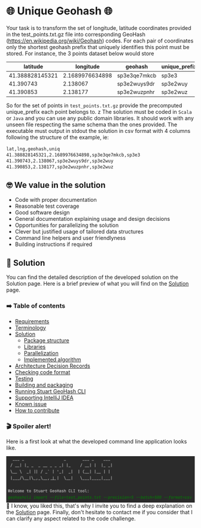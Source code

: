 # :globe_with_meridians: Unique Geohash :globe_with_meridians:

Your task is to transform the set of longitude, latitude coordinates provided in the test_points.txt.gz file into corresponding GeoHash (https://en.wikipedia.org/wiki/Geohash) codes. For each pair of coordinates only the shortest geohash prefix that uniquely identifies this point must be stored. For instance, the 3 points dataset below would store

|latitude        | longitude       | geohash      | unique_prefix |
|----------------|-----------------|--------------|---------------|
|41.388828145321 | 2.1689976634898 | sp3e3qe7mkcb | sp3e3         |
|41.390743       | 2.138067        | sp3e2wuys9dr | sp3e2wuy      |
|41.390853       | 2.138177        | sp3e2wuzpnhr | sp3e2wuz      |

So for the set of points in `test_points.txt.gz` provide the precomputed unique_prefix each point belongs to.
z
The solution must be coded in `Scala` or `Java` and you can use any public domain libraries. It should work with any unseen file respecting the same schema than the ones provided. The executable must output in stdout the solution in csv format with 4 columns following the structure of the example, ie:

```csv
lat,lng,geohash,uniq
41.388828145321,2.1689976634898,sp3e3qe7mkcb,sp3e3
41.390743,2.138067,sp3e2wuys9dr,sp3e2wuy
41.390853,2.138177,sp3e2wuzpnhr,sp3e2wuz
```

## :nerd_face: We value in the solution
- Code with proper documentation
- Reasonable test coverage
- Good software design
- General documentation explaining usage and design decisions
- Opportunities for parallelizing the solution
- Clever but justified usage of tailored data structures
- Command line helpers and user friendlyness
- Building instructions if required

## :briefcase: Solution
You can find the detailed description of the developed solution on the Solution page. 
Here is a brief preview of what you will find on the [Solution](docs/Solution.md) page.

### :arrow_right: Table of contents
- [Requirements](https://github.com/llfrometa89/poc-scala-geohash/blob/master/docs/Solution.md#requirements)
- [Terminology](https://github.com/llfrometa89/poc-scala-geohash/blob/master/docs/Solution.md#terminology)
- [Solution](https://github.com/llfrometa89/poc-scala-geohash/blob/master/docs/Solution.md#solution)
  - [Package structure](https://github.com/llfrometa89/poc-scala-geohash/blob/master/docs/Solution.md#package-structure)
  - [Libraries](https://github.com/llfrometa89/poc-scala-geohash/blob/master/docs/Solution.md#libraries)
  - [Parallelization](https://github.com/llfrometa89/poc-scala-geohash/blob/master/docs/Solution.md#parallelization)
  - [Implemented algorithm](https://github.com/llfrometa89/poc-scala-geohash/blob/master/docs/Solution.md#implemented-algorithm)
- [Architecture Decision Records](https://github.com/llfrometa89/poc-scala-geohash/blob/master/docs/Solution.md#architecture-decision-records)
- [Checking code format](https://github.com/llfrometa89/poc-scala-geohash/blob/master/docs/Solution.md#checking-code-format)
- [Testing](https://github.com/llfrometa89/poc-scala-geohash/blob/master/docs/Solution.md#testing)
- [Building and packaging](https://github.com/llfrometa89/poc-scala-geohash/blob/master/docs/Solution.md#building-and-packaging)
- [Running Stuart GeoHash CLI](https://github.com/llfrometa89/poc-scala-geohash/blob/master/docs/Solution.md#running-stuart-geohash-cli)
- [Supporting IntelliJ IDEA](https://github.com/llfrometa89/poc-scala-geohash/blob/master/docs/Solution.md#running-stuart-geohash-cli)
- [Known issue](https://github.com/llfrometa89/poc-scala-geohash/blob/master/docs/Solution.md#known-issue)
- [How to contribute](https://github.com/llfrometa89/poc-scala-geohash/blob/master/docs/Solution.md#how-to-contribute)

### :clapper: Spoiler alert!
Here is a first look at what the developed command line application looks like.

<img style="float: left;" src="docs/images/geohashcli.png">

:tada: I know, you liked this, that's why I invite you to find a deep explanation on the [Solution](docs/Solution.md) page.
Finally, don't hesitate to contact me if you consider that I can clarify any aspect related to the code challenge. 